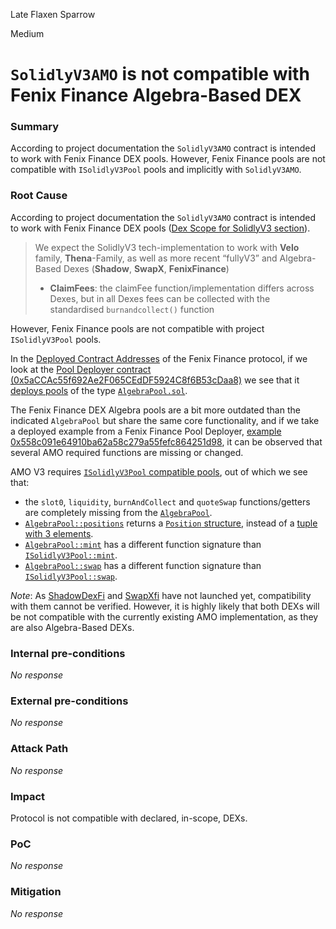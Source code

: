 Late Flaxen Sparrow

Medium

# `SolidlyV3AMO` is not compatible with Fenix Finance Algebra-Based DEX

### Summary

According to project documentation the `SolidlyV3AMO` contract is intended to work with Fenix Finance DEX pools. However, Fenix Finance pools are not compatible with `ISolidlyV3Pool` pools and implicitly with `SolidlyV3AMO`.

### Root Cause

According to project documentation the `SolidlyV3AMO` contract is intended to work with Fenix Finance DEX pools ([Dex Scope for SolidlyV3 section](https://sticky-yarrow-52e.notion.site/AXION-Audit-Documentation-11bb3e443073802c949bd3700abad968)).

> We expect the SolidlyV3 tech-implementation to work with **Velo** family, **Thena**-Family, as well as more recent “fullyV3” and Algebra-Based Dexes (**Shadow**, **SwapX**, **FenixFinance**)
> - **ClaimFees**: the claimFee function/implementation differs across Dexes, but in all Dexes fees can be collected with the standardised `burnandcollect()` function

However, Fenix Finance pools are not compatible with project `ISolidlyV3Pool` pools.

In the [Deployed Contract Addresses](https://docs.fenixfinance.io/fenix/additional-information/contracts#deployed-contract-addresses) of the Fenix Finance protocol, if we look at the [Pool Deployer contract (0x5aCCAc55f692Ae2F065CEdDF5924C8f6B53cDaa8)](https://docs.fenixfinance.io/fenix/additional-information/contracts#deployed-contract-addresses) we see that it [deploys pools](https://blastscan.io/address/0x5aCCAc55f692Ae2F065CEdDF5924C8f6B53cDaa8#internaltx) of the type [`AlgebraPool.sol`](https://github.com/cryptoalgebra/Algebra/blob/00791ade67bc5b83f6d605a5a6beec01e2fb1095/src/core/contracts/AlgebraPool.sol).


The Fenix Finance DEX Algebra pools are a bit more outdated than the indicated `AlgebraPool` but share the same core functionality, and if we take a deployed example from a Fenix Finance Pool Deployer, [example 0x558c091e64910ba62a58c279a55fefc864251d98](https://blastscan.io/address/0x558c091e64910ba62a58c279a55fefc864251d98#code#F1#L26), it can be observed that several AMO required functions are missing or changed.

AMO V3 requires [`ISolidlyV3Pool` compatible pools](https://github.com/sherlock-audit/2024-10-axion/blob/main/liquidity-amo/contracts/interfaces/v3/ISolidlyV3Pool.sol), out of which we see that:

- the `slot0`, `liquidity`, `burnAndCollect` and `quoteSwap` functions/getters are completely missing from the [`AlgebraPool`](https://github.com/cryptoalgebra/Algebra/blob/00791ade67bc5b83f6d605a5a6beec01e2fb1095/src/core/contracts/AlgebraPool.sol).
- [`AlgebraPool::positions`](https://github.com/cryptoalgebra/Algebra/blob/00791ade67bc5b83f6d605a5a6beec01e2fb1095/src/core/contracts/base/Positions.sol#L23) returns a [`Position` structure](https://github.com/cryptoalgebra/Algebra/blob/00791ade67bc5b83f6d605a5a6beec01e2fb1095/src/core/contracts/base/Positions.sol#L14-L20), instead of a [tuple with 3 elements](https://github.com/sherlock-audit/2024-10-axion/blob/main/liquidity-amo/contracts/interfaces/v3/ISolidlyV3Pool.sol#L27-L29).
- [`AlgebraPool::mint`](https://github.com/cryptoalgebra/Algebra/blob/00791ade67bc5b83f6d605a5a6beec01e2fb1095/src/core/contracts/AlgebraPool.sol#L55-L63) has a different function signature than [`ISolidlyV3Pool::mint`](https://github.com/sherlock-audit/2024-10-axion/blob/main/liquidity-amo/contracts/interfaces/v3/ISolidlyV3Pool.sol#L47-L55).
- [`AlgebraPool::swap`](https://github.com/cryptoalgebra/Algebra/blob/00791ade67bc5b83f6d605a5a6beec01e2fb1095/src/core/contracts/AlgebraPool.sol#L243-L249) has a different function signature than [`ISolidlyV3Pool::swap`](https://github.com/sherlock-audit/2024-10-axion/blob/main/liquidity-amo/contracts/interfaces/v3/ISolidlyV3Pool.sol#L116-L123).


_Note_: As [ShadowDexFi](https://docs.shadowdex.fi/resources/deployed-contract-addresses) and [SwapXfi](https://swapxfi.gitbook.io/swapx-docs) have not launched yet, compatibility with them cannot be verified. However, it is highly likely that both DEXs will be not compatible with the currently existing AMO implementation, as they are also Algebra-Based DEXs. 

### Internal pre-conditions

_No response_

### External pre-conditions

_No response_

### Attack Path

_No response_

### Impact

Protocol is not compatible with declared, in-scope, DEXs.

### PoC

_No response_

### Mitigation

_No response_